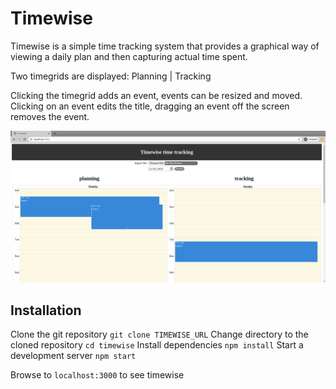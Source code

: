 # Timewise

Timewise is a simple time tracking system that provides a graphical way of viewing a daily plan and then capturing actual time spent.

Two timegrids are displayed:
Planning | Tracking

Clicking the timegrid adds an event, events can be resized and moved. Clicking on an event edits the title, dragging an event off the screen removes the event.

![alt_text][screenshot_1]

[screenshot_1]: timewise_2.png "Timewise Screenshot"


## Installation

Clone the git repository `git clone TIMEWISE_URL`
Change directory to the cloned repository `cd timewise`
Install dependencies `npm install`
Start a development server `npm start`

Browse to `localhost:3000` to see timewise


